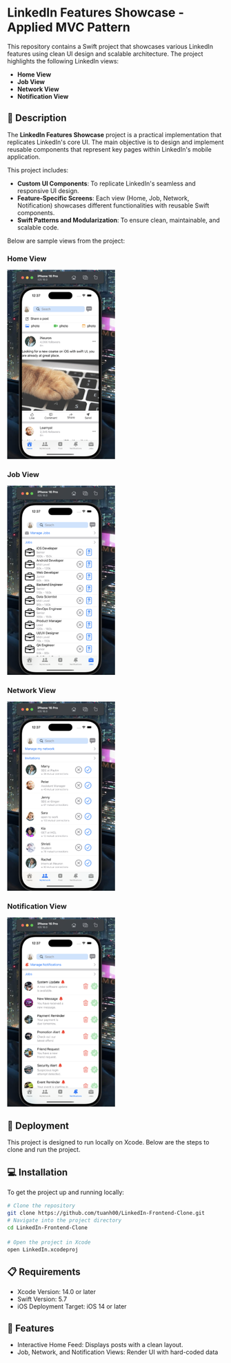# LinkedIn Features Showcase - Applied MVC Pattern

This repository contains a Swift project that showcases various LinkedIn features using clean UI design and scalable architecture. The project highlights the following LinkedIn views:

- **Home View**
- **Job View**
- **Network View**
- **Notification View**

## 📝 Description

The **LinkedIn Features Showcase** project is a practical implementation that replicates LinkedIn's core UI. The main objective is to design and implement reusable components that represent key pages within LinkedIn's mobile application.

This project includes:

- **Custom UI Components**: To replicate LinkedIn's seamless and responsive UI design.
- **Feature-Specific Screens**: Each view (Home, Job, Network, Notification) showcases different functionalities with reusable Swift components.
- **Swift Patterns and Modularization**: To ensure clean, maintainable, and scalable code.

Below are sample views from the project:

### Home View
<img src="./imgs/Home_View.png" alt="Home View" width="250"/>

### Job View
<img src="./imgs/Job_View.png" alt="Job View" width="250"/>

### Network View
<img src="./imgs/Network_View.png" alt="Network View" width="250"/>

### Notification View
<img src="./imgs/Notification_View.png" alt="Notification View" width="250"/>

## 🚀 Deployment

This project is designed to run locally on Xcode. Below are the steps to clone and run the project.

## 💻 Installation

To get the project up and running locally:

```bash
# Clone the repository
git clone https://github.com/tuanh00/LinkedIn-Frontend-Clone.git
# Navigate into the project directory
cd LinkedIn-Frontend-Clone

# Open the project in Xcode
open LinkedIn.xcodeproj
```
## 📋 Requirements
- Xcode Version: 14.0 or later
- Swift Version: 5.7
- iOS Deployment Target: iOS 14 or later

## 🎨 Features
- Interactive Home Feed: Displays posts with a clean layout.
- Job, Network, and Notification Views: Render UI with hard-coded data
